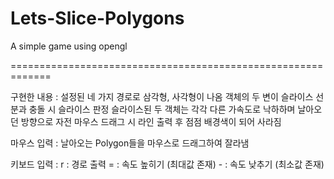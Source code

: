 # Lets-Slice-Polygons
A simple game using opengl

=============================================================

구현한 내용 :	설정된 네 가지 경로로 삼각형, 사각형이 나옴
		          객체의 두 변이 슬라이스 선분과 충돌 시 슬라이스 판정
		          슬라이스된 두 객체는 각각 다른 가속도로 낙하하며 날아오던 방향으로 자전
		          마우스 드래그 시 라인 출력 후 점점 배경색이 되어 사라짐
              
마우스 입력 :  날아오는 Polygon들을 마우스로 드래그하여 잘라냄

키보드 입력 :  r : 경로 출력
              = : 속도 높히기 (최대값 존재)
		          - : 속도 낮추기 (최소값 존재)
